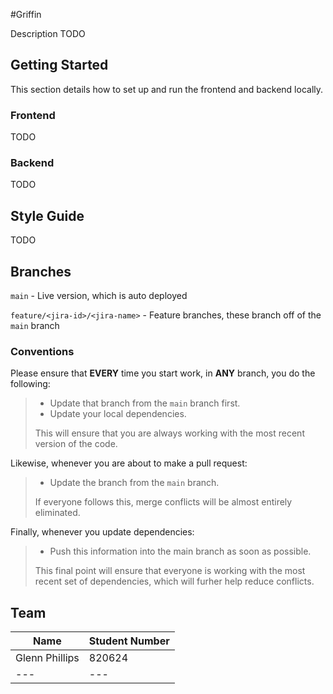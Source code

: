#Griffin

Description TODO


## Getting Started
This section details how to set up and run the frontend and backend locally.

### Frontend

TODO

### Backend

TODO

## Style Guide

TODO


## Branches

`main` - Live version, which is auto deployed

`feature/<jira-id>/<jira-name>` - Feature branches, 
these branch off of the `main` branch

### Conventions
Please ensure that **EVERY** time you start work, in **ANY** branch, you do the following:
> - Update that branch from the `main` branch first.
> - Update your local dependencies.
>
> This will ensure that you are always working with the most recent version of the code.

Likewise, whenever you are about to make a pull request:
> - Update the branch from the `main` branch.
> 
> If everyone follows this, merge conflicts will be almost entirely eliminated.

Finally, whenever you update dependencies:
> - Push this information into the main branch as soon as possible.
> 
> This final point will ensure that everyone is working with the most recent set of dependencies, 
which will furher help reduce conflicts.


## Team
| Name           | Student Number |
|----------------|----------------|
| Glenn Phillips | 820624         |
| ---            | ---            |

